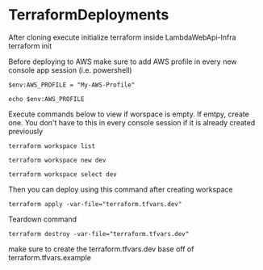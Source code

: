# TerraformDeployments

After cloning execute initialize terraform inside LambdaWebApi-Infra
    terraform init


Before deploying to AWS make sure to add AWS profile in every new console app session (i.e. powershell)

    $env:AWS_PROFILE = "My-AWS-Profile"

    echo $env:AWS_PROFILE

Execute commands below to view if worspace is empty.  If emtpy, create one. You don't have to this in every console session if it is already created previously

    terraform workspace list

    terraform workspace new dev

    terraform workspace select dev 

Then you can deploy using this command after creating workspace

    terraform apply -var-file="terraform.tfvars.dev"

Teardown command

    terraform destroy -var-file="terraform.tfvars.dev"

make sure to create the terraform.tfvars.dev base off of terraform.tfvars.example

